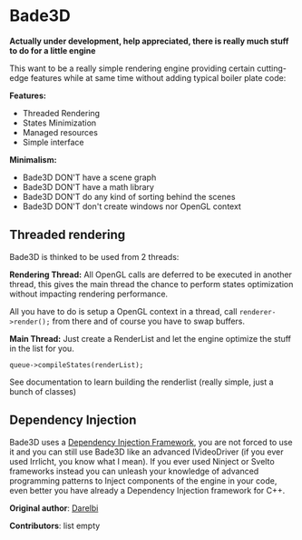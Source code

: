 # Bade3D

**Actually under development, help appreciated, there is really much stuff to do for a little engine**

This want to be a really simple rendering engine providing certain cutting-edge features while at same time
without adding typical boiler plate code:

**Features:**
* Threaded Rendering
* States Minimization
* Managed resources
* Simple interface


**Minimalism:**
* Bade3D DON'T have a scene graph
* Bade3D DON'T have a math library
* Bade3D DON'T do any kind of sorting behind the scenes
* Bade3D DON'T don't create windows nor OpenGL context


## Threaded rendering

Bade3D is thinked to be used from 2 threads:

**Rendering Thread:**
All OpenGL calls are deferred to be executed in another thread, 
this gives the main thread the chance to perform states optimization
without impacting rendering performance.

All you have to do is setup a OpenGL context in a thread, call `renderer->render();` from there
and of course you have to swap buffers.

**Main Thread:**
Just create a RenderList and let the engine optimize the stuff in the list for you.

`queue->compileStates(renderList);`

See documentation to learn building the renderlist (really simple, just a bunch of classes)

## Dependency Injection

Bade3D uses a [Dependency Injection Framework](https://github.com/Darelbi/Infectorpp2),
you are not forced to use it and you can still use Bade3D like an advanced IVideoDriver 
(if you ever used Irrlicht, you know what I mean).
If you ever used Ninject or Svelto frameworks instead you can unleash your knowledge of advanced programming
patterns to Inject components of the engine in your code, even better you have already
a Dependency Injection framework for C++.




**Original author**: [Darelbi](https://github.com/Darelbi)

**Contributors**:  list empty 
